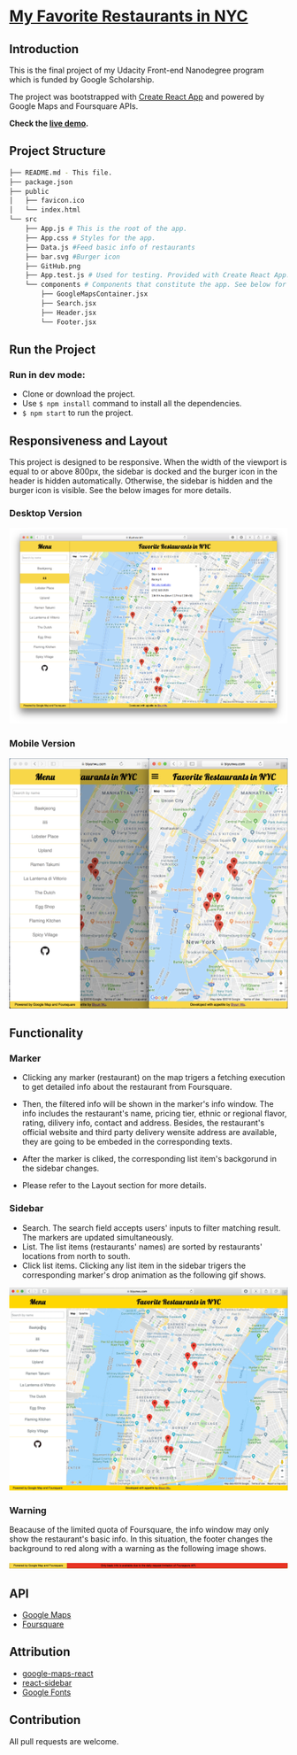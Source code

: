 # [My Favorite Restaurants in NYC](https://biyunwu.com/react-neighbourhood-map/)

## Introduction

  This is the final project of my Udacity Front-end Nanodegree program which is funded by Google Scholarship.

  The project was bootstrapped with [Create React App](https://github.com/facebookincubator/create-react-app) and powered by Google Maps and Foursquare APIs.

  **Check the [live demo](https://biyunwu.com/react-neighbourhood-map/).**

## Project Structure

```bash
├── README.md - This file.
├── package.json
├── public
│   ├── favicon.ico
│   └── index.html
└── src
    ├── App.js # This is the root of the app.
    ├── App.css # Styles for the app.
    ├── Data.js #Feed basic info of restaurants
    ├── bar.svg #Burger icon
    ├── GitHub.png
    ├── App.test.js # Used for testing. Provided with Create React App.
    └── components # Components that constitute the app. See below for more details.
        ├── GoogleMapsContainer.jsx
        ├── Search.jsx
        ├── Header.jsx
        └── Footer.jsx
```

## Run the Project

### Run in dev mode:

* Clone or download the project.
* Use `$ npm install` command to install all the dependencies.
* `$ npm start` to run the project.

## Responsiveness and Layout

This project is designed to be responsive. When the width of the viewport is equal to or above 800px, the sidebar is docked and the burger icon in the header is hidden automatically. Otherwise, the sidebar is hidden and the burger icon is visible. See the below images for more details.

### Desktop Version

![The desktop version of this project](./src/imgs/desktop-view.png)

### Mobile Version

![The mobile version of this project](./src/imgs/mobile-view.png)

## Functionality

### Marker

* Clicking any marker (restaurant) on the map trigers a fetching execution to get detailed info about the restaurant from Foursquare.

* Then, the filtered info will be shown in the marker's info window. The info includes the restaurant's name, pricing tier, ethnic or regional flavor, rating, dilivery info, contact and address. Besides, the restaurant's official website and third party delivery wensite address are available, they are going to be embeded in the corresponding texts.

* After the marker is cliked, the corresponding list item's backgorund in the sidebar changes.

* Please refer to the Layout section for more details.

### Sidebar

* Search. The search field accepts users' inputs to filter matching result. The markers are updated simultaneously.
* List. The list items (restaurants' names) are sorted by restaurants' locations from north to south.
* Click list items. Clicking any list item in the sidebar trigers the corresponding marker's drop animation as the following gif shows.

![A gif shows the list item is clicked, and the corresponding marker animates](./src/imgs/click-list-ainimation.gif)

### Warning

Beacause of the limited quota of Foursquare, the info window may only show the restaurant's basic info. In this situation, the footer changes the background to red along with a warning as the following image shows.

![Quota exceeded](./src/imgs/quota-exceeded.png)

## API

* [Google Maps](https://developers.google.com/maps/documentation/)
* [Foursquare](https://developer.foursquare.com/docs)

## Attribution

* [google-maps-react](https://github.com/fullstackreact/google-maps-react)
* [react-sidebar](https://github.com/balloob/react-sidebar)
* [Google Fonts](https://fonts.google.com)

## Contribution

All pull requests are welcome.